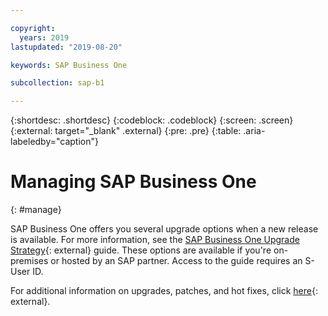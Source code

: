 ```yaml
---

copyright:
  years: 2019
lastupdated: "2019-08-20"

keywords: SAP Business One

subcollection: sap-b1

---
```


{:shortdesc: .shortdesc}
{:codeblock: .codeblock}
{:screen: .screen}
{:external: target="_blank" .external}
{:pre: .pre}
{:table: .aria-labeledby="caption"}


# Managing SAP Business One
{: #manage}

SAP Business One offers you several upgrade options when a new release is available. For more information, see the [SAP Business One Upgrade Strategy](https://help.sap.com/http.svc/rc/011000358700001396142012e/9.3/en-US/B1_Upgrade_Strategy.pdf){: external} guide. These options are available if you're on-premises or hosted by an SAP partner. Access to the guide requires an S-User ID.

For additional information on upgrades, patches, and hot fixes, click [here](https://support.sap.com/en/offerings-programs/support-small-medium-enterprises/business-one/upgrades-patches.html){: external}.
